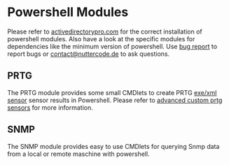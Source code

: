 # Powershell Modules

Please refer to [activedirectorypro.com](https://activedirectorypro.com/install-powershell-modules/) for the correct installation of powershell modules. Also have a look at the specific modules for dependencies like the minimum version of powershell. Use [bug report](https://github.com/johanneslatzel/powershellmodules/issues/new?assignees=&labels=&template=bug_report.md&title=) to report bugs or contact@nuttercode.de to ask questions. 

## PRTG

The PRTG module provides some small CMDlets to create PRTG [exe/xml sensor](https://www.paessler.com/manuals/prtg/custom_sensors#exe_script) sensor results in Powershell. Please refer to [advanced custom prtg sensors](https://www.paessler.com/manuals/prtg/exe_script_advanced_sensor) for more information.

## SNMP

The SNMP module provides easy to use CMDlets for querying Snmp data from a local or remote maschine with powershell.
